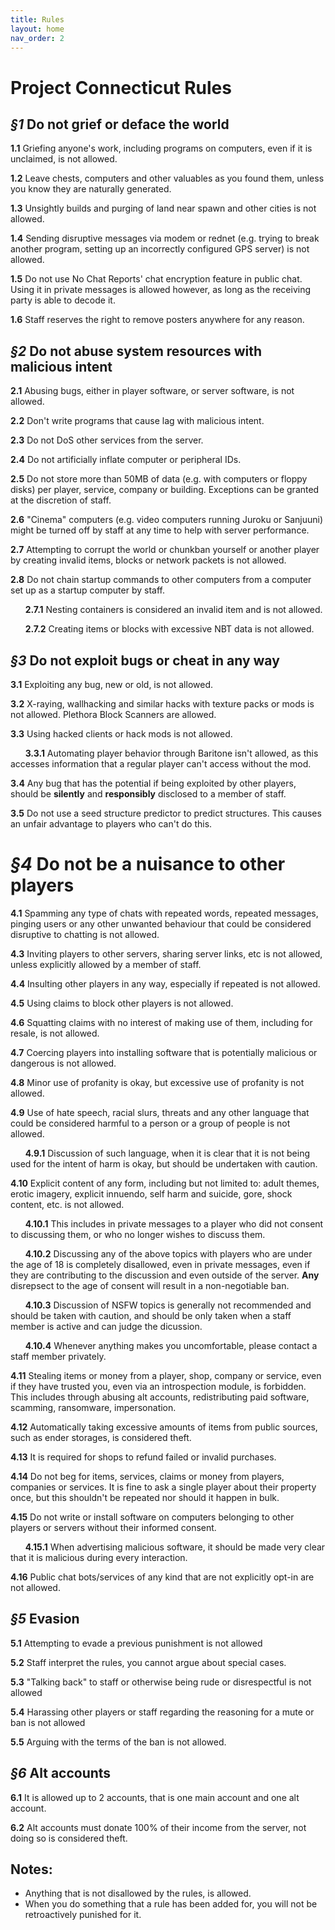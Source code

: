 ```yaml
---
title: Rules
layout: home
nav_order: 2
---
```


# Project Connecticut Rules
## ***§1*** Do not grief or deface the world
**1.1** Griefing anyone's work, including programs on computers, even if it is unclaimed, is not allowed.

**1.2** Leave chests, computers and other valuables as you found them, unless you know they are naturally generated.

**1.3** Unsightly builds and purging of land near spawn and other cities is not allowed.

**1.4** Sending disruptive messages via modem or rednet (e.g. trying to break another program, setting up an incorrectly configured GPS server) is not allowed.

**1.5** Do not use No Chat Reports' chat encryption feature in public chat. Using it in private messages is allowed however, as long as the receiving party is able to decode it.

**1.6** Staff reserves the right to remove posters anywhere for any reason.

## ***§2*** Do not abuse system resources with malicious intent
**2.1** Abusing bugs, either in player software, or server software, is not allowed.

**2.2** Don't write programs that cause lag with malicious intent.

**2.3** Do not DoS other services from the server.

**2.4** Do not artificially inflate computer or peripheral IDs.

**2.5** Do not store more than 50MB of data (e.g. with computers or floppy disks) per player, service, company or building. Exceptions can be granted at the discretion of staff.

**2.6** "Cinema" computers (e.g. video computers running Juroku or Sanjuuni) might be turned off by staff at any time to help with server performance.

**2.7** Attempting to corrupt the world or chunkban yourself or another player by creating invalid items, blocks or network packets is not allowed.

**2.8** Do not chain startup commands to other computers from a computer set up as a startup computer by staff.

&nbsp;&nbsp;&nbsp;&nbsp;&nbsp;&nbsp;**2.7.1** Nesting containers is considered an invalid item and is not allowed.

&nbsp;&nbsp;&nbsp;&nbsp;&nbsp;&nbsp;**2.7.2** Creating items or blocks with excessive NBT data is not allowed.

## ***§3*** Do not exploit bugs or cheat in any way
**3.1** Exploiting any bug, new or old, is not allowed.

**3.2** X-raying, wallhacking and similar hacks with texture packs or mods is not allowed. Plethora Block Scanners are allowed.

**3.3** Using hacked clients or hack mods is not allowed.

&nbsp;&nbsp;&nbsp;&nbsp;&nbsp;&nbsp;**3.3.1** Automating player behavior through Baritone isn't allowed, as this accesses information that a regular player can't access without the mod.

**3.4** Any bug that has the potential if being exploited by other players, should be **silently** and **responsibly** disclosed to a member of staff.

**3.5** Do not use a seed structure predictor to predict structures. This causes an unfair advantage to players who can't do this.

# ***§4*** Do not be a nuisance to other players
**4.1** Spamming any type of chats with repeated words, repeated messages, pinging users or any other unwanted behaviour that could be considered disruptive to chatting is not allowed.

**4.3** Inviting players to other servers, sharing server links, etc is not allowed, unless explicitly allowed by a member of staff.

**4.4** Insulting other players in any way, especially if repeated is not allowed.

**4.5** Using claims to block other players is not allowed.

**4.6** Squatting claims with no interest of making use of them, including for resale, is not allowed.

**4.7** Coercing players into installing software that is potentially malicious or dangerous is not allowed.

**4.8** Minor use of profanity is okay, but excessive use of profanity is not allowed.

**4.9** Use of hate speech, racial slurs, threats and any other language that could be considered harmful to a person or a group of people is not allowed.

&nbsp;&nbsp;&nbsp;&nbsp;&nbsp;&nbsp;**4.9.1** Discussion of such language, when it is clear that it is not being used for the intent of harm is okay, but should be undertaken with caution.

**4.10** Explicit content of any form, including but not limited to: adult themes, erotic imagery, explicit innuendo, self harm and suicide, gore, shock content, etc. is not allowed.

&nbsp;&nbsp;&nbsp;&nbsp;&nbsp;&nbsp;**4.10.1** This includes in private messages to a player who did not consent to discussing them, or who no longer wishes to discuss them.

&nbsp;&nbsp;&nbsp;&nbsp;&nbsp;&nbsp;**4.10.2** Discussing any of the above topics with players who are under the age of 18 is completely disallowed, even in private messages, even if they are contributing to the discussion and even outside of the server. **Any** disrepsect to the age of consent will result in a non-negotiable ban.

&nbsp;&nbsp;&nbsp;&nbsp;&nbsp;&nbsp;**4.10.3** Discussion of NSFW topics is generally not recommended and should be taken with caution, and should be only taken when a staff member is active and can judge the dicussion.

&nbsp;&nbsp;&nbsp;&nbsp;&nbsp;&nbsp;**4.10.4** Whenever anything makes you uncomfortable, please contact a staff member privately.

**4.11** Stealing items or money from a player, shop, company or service, even if they have trusted you, even via an introspection module, is forbidden. This includes through abusing alt accounts, redistributing paid software, scamming, ransomware, impersonation.

**4.12** Automatically taking excessive amounts of items from public sources, such as ender storages, is considered theft.

**4.13** It is required for shops to refund failed or invalid purchases.

**4.14** Do not beg for items, services, claims or money from players, companies or services. It is fine to ask a single player about their property once, but this shouldn't be repeated nor should it happen in bulk.

**4.15** Do not write or install software on computers belonging to other players or servers without their informed consent.

&nbsp;&nbsp;&nbsp;&nbsp;&nbsp;&nbsp;**4.15.1** When advertising malicious software, it should be made very clear that it is malicious during every interaction.

**4.16** Public chat bots/services of any kind that are not explicitly opt-in are not allowed.

## ***§5*** Evasion
**5.1** Attempting to evade a previous punishment is not allowed

**5.2** Staff interpret the rules, you cannot argue about special cases.

**5.3** "Talking back" to staff or otherwise being rude or disrespectful is not allowed

**5.4** Harassing other players or staff regarding the reasoning for a mute or ban is not allowed

**5.5** Arguing with the terms of the ban is not allowed.

## ***§6*** Alt accounts
**6.1** It is allowed up to 2 accounts, that is one main account and one alt account.

**6.2** Alt accounts must donate 100% of their income from the server, not doing so is considered theft.

## Notes:
- Anything that is not disallowed by the rules, is allowed.
- When you do something that a rule has been added for, you will not be retroactively punished for it.